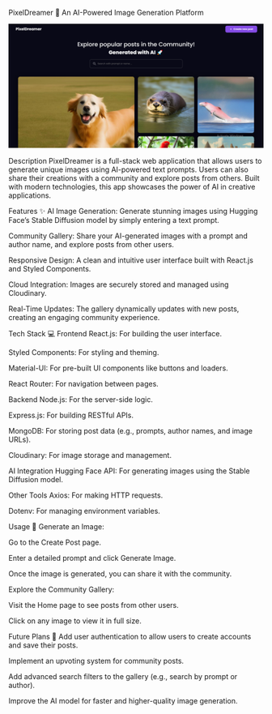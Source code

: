PixelDreamer 🎨
An AI-Powered Image Generation Platform

![alt text](image.png)

Description
PixelDreamer is a full-stack web application that allows users to generate unique images using AI-powered text prompts. Users can also share their creations with a community and explore posts from others. Built with modern technologies, this app showcases the power of AI in creative applications.

Features ✨
AI Image Generation: Generate stunning images using Hugging Face’s Stable Diffusion model by simply entering a text prompt.

Community Gallery: Share your AI-generated images with a prompt and author name, and explore posts from other users.

Responsive Design: A clean and intuitive user interface built with React.js and Styled Components.

Cloud Integration: Images are securely stored and managed using Cloudinary.

Real-Time Updates: The gallery dynamically updates with new posts, creating an engaging community experience.

Tech Stack 💻
Frontend
React.js: For building the user interface.

Styled Components: For styling and theming.

Material-UI: For pre-built UI components like buttons and loaders.

React Router: For navigation between pages.

Backend
Node.js: For the server-side logic.

Express.js: For building RESTful APIs.

MongoDB: For storing post data (e.g., prompts, author names, and image URLs).

Cloudinary: For image storage and management.

AI Integration
Hugging Face API: For generating images using the Stable Diffusion model.

Other Tools
Axios: For making HTTP requests.

Dotenv: For managing environment variables.

Usage 🚀
Generate an Image:

Go to the Create Post page.

Enter a detailed prompt and click Generate Image.

Once the image is generated, you can share it with the community.

Explore the Community Gallery:

Visit the Home page to see posts from other users.

Click on any image to view it in full size.

Future Plans 🔮
Add user authentication to allow users to create accounts and save their posts.

Implement an upvoting system for community posts.

Add advanced search filters to the gallery (e.g., search by prompt or author).

Improve the AI model for faster and higher-quality image generation.